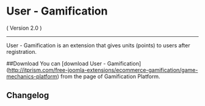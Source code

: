 User - Gamification
==========================
( Version 2.0 )
- - -

User - Gamification is an extension that gives units (points) to users after registration.

##Download
You can [download User - Gamification] (http://itprism.com/free-joomla-extensions/ecommerce-gamification/game-mechanics-platform) from the page of Gamification Platform.

Changelog
---------

